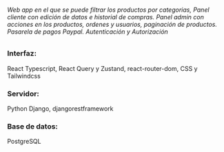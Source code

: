 <h6>
  Web app en el que se puede filtrar los productos por categorias, 
   Panel cliente con edición de datos e historial de compras. Panel 
   admin con acciones en los productos, ordenes y usuarios,
   paginación de productos. Pasarela de pagos Paypal. Autenticación y
   Autorización
   <h3>Interfaz:</h3> React Typescript, React Query y Zustand, react-router-dom,
   CSS y Tailwindcss 
   <h3>Servidor:</h3> Python Django, djangorestframework
   <h3>Base de datos:</h3> PostgreSQL
</h6>
